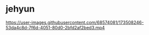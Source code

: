 # jehyun



https://user-images.githubusercontent.com/68574081/173508246-53da4c8d-7f6d-4051-80d0-2bfd2af2bed3.mp4

